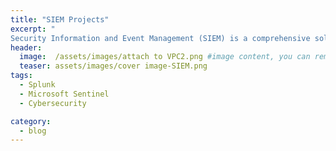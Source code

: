 ```yaml
---
title: "SIEM Projects"
excerpt: "
Security Information and Event Management (SIEM) is a comprehensive solution that provides a holistic view of an organization's information security. SIEM systems aggregate and analyze data from various sources across your network, including security devices, systems, and applications."
header:
  image:  /assets/images/attach to VPC2.png #image content, you can remove it if you want
  teaser: assets/images/cover image-SIEM.png
tags:
  - Splunk
  - Microsoft Sentinel
  - Cybersecurity

category:
  - blog
---
```


